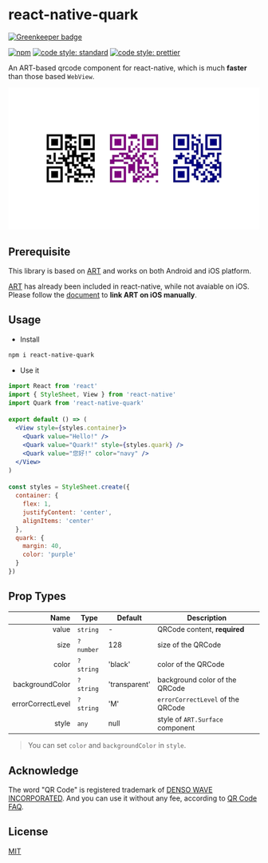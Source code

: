 # react-native-quark

[![Greenkeeper badge](https://badges.greenkeeper.io/arniu/react-native-quark.svg)](https://greenkeeper.io/)

[![npm][npm-badge]](https://www.npmjs.com/package/react-native-quark)
[![code style: standard][standard-badge]](https://standardjs.com)
[![code style: prettier][prettier-badge]](https://prettier.io/)

[npm-badge]: https://img.shields.io/npm/v/react-native-quark.svg
[standard-badge]: https://img.shields.io/badge/code_style-standard-brightgreen.svg
[prettier-badge]: https://img.shields.io/badge/code_style-prettier-ff69b4.svg

An ART-based qrcode component for react-native, which is much **faster** than those based `WebView`.

![screenshot for react-native-quark](./example/screenshot.png)

## Prerequisite

This library is based on [ART][art-library] and works on both Android and iOS platform.

[ART][art-library] has already been included in react-native, while not avaiable on iOS. Please follow the [document][manual-linking] to **link ART on iOS manually**.

[art-library]: https://github.com/facebook/react-native/tree/master/Libraries/ART
[manual-linking]: https://facebook.github.io/react-native/docs/linking-libraries-ios.html#manual-linking

## Usage

* Install

```bash
npm i react-native-quark
```

* Use it

```jsx harmony
import React from 'react'
import { StyleSheet, View } from 'react-native'
import Quark from 'react-native-quark'

export default () => (
  <View style={styles.container}>
    <Quark value="Hello!" />
    <Quark value="Quark!" style={styles.quark} />
    <Quark value="您好!" color="navy" />
  </View>
)

const styles = StyleSheet.create({
  container: {
    flex: 1,
    justifyContent: 'center',
    alignItems: 'center'
  },
  quark: {
    margin: 40,
    color: 'purple'
  }
})
```

## Prop Types

|              Name | Type      | Default       | Description                       |
| ----------------: | --------- | ------------- | --------------------------------- |
|             value | `string`  | -             | QRCode content, **required**      |
|              size | `?number` | 128           | size of the QRCode                |
|             color | `?string` | 'black'       | color of the QRCode               |
|   backgroundColor | `?string` | 'transparent' | background color of the QRCode    |
| errorCorrectLevel | `?string` | 'M'           | `errorCorrectLevel` of the QRCode |
|             style | `any`     | null          | style of `ART.Surface` component  |

> You can set `color` and `backgroundColor` in `style`.

## Acknowledge

The word "QR Code" is registered trademark of [DENSO WAVE INCORPORATED][denso-wave].
And you can use it without any fee, according to [QR Code FAQ][qrcode-faq].

[denso-wave]: https://www.denso-wave.com/
[qrcode-faq]: http://www.qrcode.com/en/faq.html

## License

[MIT](./LICENSE)
